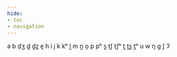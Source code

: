 ```yaml
---
hide:
- toc
- navigation
---
```

a
b
d̠ʒ
d̪
d̪z̪
e̞
h
i
j
k
kʰ
l̪
m
n̪
o̞
p
pʰ
s̪
t̠ʃ
t̠ʃʰ
t̪
t̪s̪
t̪ʰ
u
w
ŋ
ɡ
ʃ
ʔ
